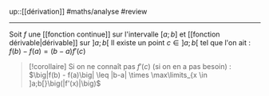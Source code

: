 up::[[dérivation]]
#maths/analyse #review 

----
Soit $f$ une [[fonction continue]] sur l'intervalle $[a; b]$ et [[fonction dérivable|dérivable]] sur $]a;b[$
Il existe un point $c \in ]a; b[$ tel que l'on ait :
$f(b) - f(a) = (b-a)f'(c)$


> [!corollaire] 
> Si on ne connaît pas $f'(c)$ (si on en a pas besoin) :
> $\big|f(b) - f(a)\big| \leq |b-a| \times \max\limits_{x \in ]a;b[}\big(|f'(x)|\big)$